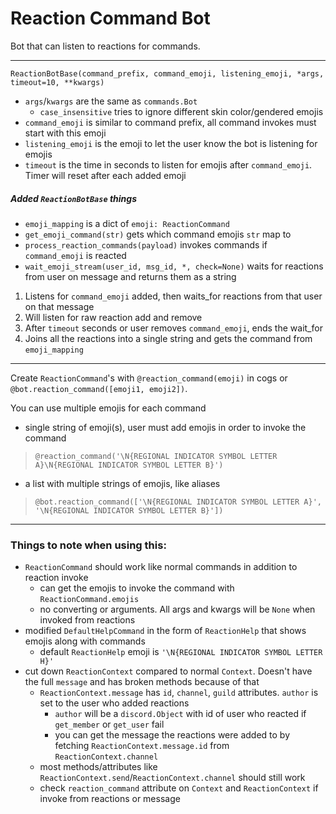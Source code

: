 # Reaction Command Bot
Bot that can listen to reactions for commands.
***
`ReactionBotBase(command_prefix, command_emoji, listening_emoji, *args, timeout=10, **kwargs)`
- `args`/`kwargs` are the same as `commands.Bot`
  - `case_insensitive` tries to ignore different skin color/gendered emojis
- `command_emoji` is similar to command prefix, all command invokes must start with this emoji
- `listening_emoji` is the emoji to let the user know the bot is listening for emojis
- `timeout` is the time in seconds to listen for emojis after `command_emoji`. Timer will reset after each added emoji
##### Added `ReactionBotBase` things
- `emoji_mapping` is a dict of `emoji: ReactionCommand`
- `get_emoji_command(str)` gets which command emojis `str` map to
- `process_reaction_commands(payload)` invokes commands if `command_emoji` is reacted
- `wait_emoji_stream(user_id, msg_id, *, check=None)` waits for reactions from user on message and returns them as a string

1. Listens for `command_emoji` added, then waits_for reactions from that user on that message
2. Will listen for raw reaction add and remove
3. After `timeout` seconds or user removes `command_emoji`, ends the wait_for
4. Joins all the reactions into a single string and gets the command from `emoji_mapping`
***
Create `ReactionCommand`'s with `@reaction_command(emoji)` in cogs or `@bot.reaction_command([emoji1, emoji2])`.

You can use multiple emojis for each command

- single string of emoji(s), user must add emojis in order to invoke the command
> `@reaction_command('\N{REGIONAL INDICATOR SYMBOL LETTER A}\N{REGIONAL INDICATOR SYMBOL LETTER B}')`

- a list with multiple strings of emojis, like aliases
> `@bot.reaction_command(['\N{REGIONAL INDICATOR SYMBOL LETTER A}', '\N{REGIONAL INDICATOR SYMBOL LETTER B}'])`
***
### Things to note when using this:
- `ReactionCommand` should work like normal commands in addition to reaction invoke
  - can get the emojis to invoke the command with `ReactionCommand.emojis`
  - no converting or arguments. All args and kwargs will be `None` when invoked from reactions
- modified `DefaultHelpCommand` in the form of `ReactionHelp` that shows emojis along with commands
  - default `ReactionHelp` emoji is `'\N{REGIONAL INDICATOR SYMBOL LETTER H}'`
- cut down `ReactionContext` compared to normal `Context`. Doesn't have the full `message` and has broken methods because of that
  - `ReactionContext.message` has `id`, `channel`, `guild` attributes. `author` is set to the user who added reactions
    - `author` will be a `discord.Object` with id of user who reacted if `get_member` or `get_user` fail
    - you can get the message the reactions were added to by fetching `ReactionContext.message.id` from `ReactionContext.channel`
  - most methods/attributes like `ReactionContext.send`/`ReactionContext.channel` should still work
  - check `reaction_command` attribute on `Context` and `ReactionContext` if invoke from reactions or message
